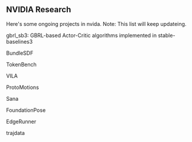 ## NVIDIA Research


Here's some ongoing projects in nvida. Note: This list will keep updateing.


gbrl_sb3: GBRL-based Actor-Critic algorithms implemented in stable-baselines3


BundleSDF


TokenBench


VILA


ProtoMotions


Sana


FoundationPose



EdgeRunner 


trajdata

